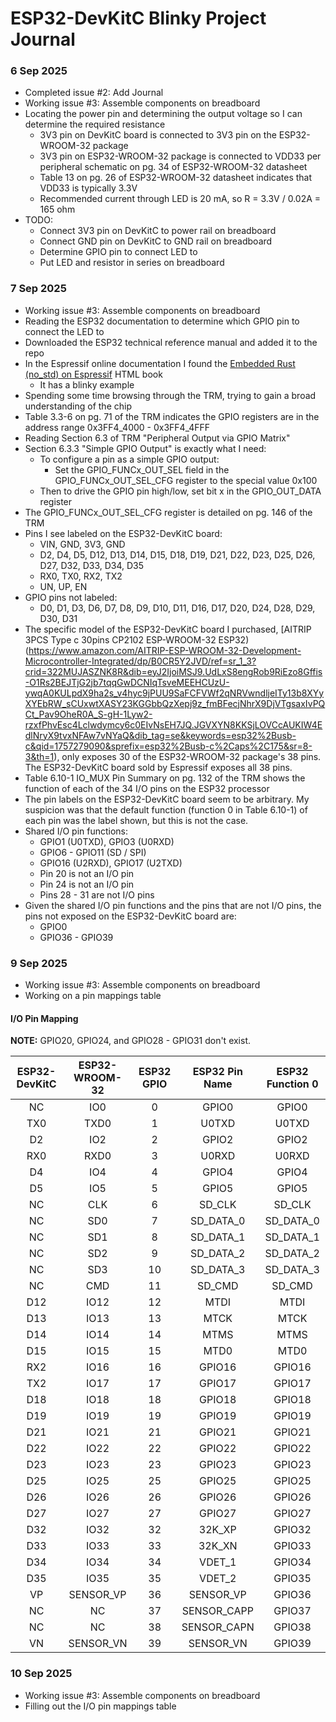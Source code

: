 # ESP32-DevKitC Blinky Project Journal

### 6 Sep 2025
- Completed issue #2: Add Journal
- Working issue #3: Assemble components on breadboard
- Locating the power pin and determining the output voltage so I can determine the required resistance
    - 3V3 pin on DevKitC board is connected to 3V3 pin on the ESP32-WROOM-32 package
    - 3V3 pin on ESP32-WROOM-32 package is connected to VDD33 per peripheral schematic on pg. 34 of ESP32-WROOM-32 datasheet
    - Table 13 on pg. 26 of ESP32-WROOM-32 datasheet indicates that VDD33 is typically 3.3V
    - Recommended current through LED is 20 mA, so R = 3.3V / 0.02A = 165 ohm
- TODO:
    - Connect 3V3 pin on DevKitC to power rail on breadboard
    - Connect GND pin on DevKitC to GND rail on breadboard
    - Determine GPIO pin to connect LED to
    - Put LED and resistor in series on breadboard

### 7 Sep 2025
- Working issue #3: Assemble components on breadboard
- Reading the ESP32 documentation to determine which GPIO pin to connect the LED to
- Downloaded the ESP32 technical reference manual and added it to the repo
- In the Espressif online documentation I found the [Embedded Rust (no_std) on Espressif](https://docs.espressif.com/projects/rust/no_std-training/) HTML book
    - It has a blinky example
- Spending some time browsing through the TRM, trying to gain a broad understanding of the chip
- Table 3.3-6 on pg. 71 of the TRM indicates the GPIO registers are in the address range 0x3FF4_4000 - 0x3FF4_4FFF
- Reading Section 6.3 of TRM "Peripheral Output via GPIO Matrix"
- Section 6.3.3 "Simple GPIO Output" is exactly what I need:
    - To configure a pin as a simple GPIO output:
        - Set the GPIO_FUNCx_OUT_SEL field in the GPIO_FUNCx_OUT_SEL_CFG register to the special value 0x100
    - Then to drive the GPIO pin high/low, set bit x in the GPIO_OUT_DATA register
- The GPIO_FUNCx_OUT_SEL_CFG register is detailed on pg. 146 of the TRM
- Pins I see labeled on the ESP32-DevKitC board:
    - VIN, GND, 3V3, GND
    - D2, D4, D5, D12, D13, D14, D15, D18, D19, D21, D22, D23, D25, D26, D27, D32, D33, D34, D35
    - RX0, TX0, RX2, TX2
    - UN, UP, EN
- GPIO pins not labeled:
    - D0, D1, D3, D6, D7, D8, D9, D10, D11, D16, D17, D20, D24, D28, D29, D30, D31
- The specific model of the ESP32-DevKitC board I purchased, [AITRIP 3PCS Type c 30pins CP2102 ESP-WROOM-32 ESP32)(https://www.amazon.com/AITRIP-ESP-WROOM-32-Development-Microcontroller-Integrated/dp/B0CR5Y2JVD/ref=sr_1_3?crid=322MUJASZNK8R&dib=eyJ2IjoiMSJ9.UdLxS8engRob9RiEzo8Gffis-O1Rs2BEJTjG2jb7tqqGwDCNIqTsveMEEHCUzU-ywqA0KULpdX9ha2s_v4hyc9jPUU9SaFCFVWf2qNRVwndljeITy13b8XYyXYEbRW_sCUxwtXASY23KGGbbQzXepj9z_fmBFecjNhrX9DjVTgsaxIvPQCt_Pav9OheR0A_S-gH-1Lyw2-rzxfPhvEsc4Lclwdymcy6c0EIvNsEH7JQ.JGVXYN8KKSjLOVCcAUKIW4EdlNryX9tvxNFAw7vNYaQ&dib_tag=se&keywords=esp32%2Busb-c&qid=1757279090&sprefix=esp32%2Busb-c%2Caps%2C175&sr=8-3&th=1), only exposes 30 of the ESP32-WROOM-32 package's 38 pins. The ESP32-DevKitC board sold by Espressif exposes all 38 pins.
- Table 6.10-1 IO_MUX Pin Summary on pg. 132 of the TRM shows the function of each of the 34 I/O pins on the ESP32 processor
- The pin labels on the ESP32-DevKitC board seem to be arbitrary. My suspicion was that the default function (function 0 in Table 6.10-1) of each pin was the label shown, but this is not the case.
- Shared I/O pin functions:
    - GPIO1 (U0TXD), GPIO3 (U0RXD)
    - GPIO6 - GPIO11 (SD / SPI)
    - GPIO16 (U2RXD), GPIO17 (U2TXD)
    - Pin 20 is not an I/O pin
    - Pin 24 is not an I/O pin
    - Pins 28 - 31 are not I/O pins
- Given the shared I/O pin functions and the pins that are not I/O pins, the pins not exposed on the ESP32-DevKitC board are:
    - GPIO0
    - GPIO36 - GPIO39

### 9 Sep 2025
- Working issue #3: Assemble components on breadboard
- Working on a pin mappings table

#### I/O Pin Mapping

**NOTE:** GPIO20, GPIO24, and GPIO28 - GPIO31 don't exist.

| ESP32-DevKitC | ESP32-WROOM-32 | ESP32 GPIO | ESP32 Pin Name | ESP32 Function 0 |
|:-------------:|:--------------:|:----------:|:--------------:|:----------------:|
| NC            | IO0            | 0          | GPIO0          | GPIO0            |
| TX0           | TXD0           | 1          | U0TXD          | U0TXD            |
| D2            | IO2            | 2          | GPIO2          | GPIO2            |
| RX0           | RXD0           | 3          | U0RXD          | U0RXD            |
| D4            | IO4            | 4          | GPIO4          | GPIO4            |
| D5            | IO5            | 5          | GPIO5          | GPIO5            |
| NC            | CLK            | 6          | SD_CLK         | SD_CLK           |
| NC            | SD0            | 7          | SD_DATA_0      | SD_DATA_0        |
| NC            | SD1            | 8          | SD_DATA_1      | SD_DATA_1        |
| NC            | SD2            | 9          | SD_DATA_2      | SD_DATA_2        |
| NC            | SD3            | 10         | SD_DATA_3      | SD_DATA_3        |
| NC            | CMD            | 11         | SD_CMD         | SD_CMD           |
| D12           | IO12           | 12         | MTDI           | MTDI             |
| D13           | IO13           | 13         | MTCK           | MTCK             |
| D14           | IO14           | 14         | MTMS           | MTMS             |
| D15           | IO15           | 15         | MTD0           | MTD0             |
| RX2           | IO16           | 16         | GPIO16         | GPIO16           |
| TX2           | IO17           | 17         | GPIO17         | GPIO17           |
| D18           | IO18           | 18         | GPIO18         | GPIO18           |
| D19           | IO19           | 19         | GPIO19         | GPIO19           |
| D21           | IO21           | 21         | GPIO21         | GPIO21           |
| D22           | IO22           | 22         | GPIO22         | GPIO22           |
| D23           | IO23           | 23         | GPIO23         | GPIO23           |
| D25           | IO25           | 25         | GPIO25         | GPIO25           |
| D26           | IO26           | 26         | GPIO26         | GPIO26           |
| D27           | IO27           | 27         | GPIO27         | GPIO27           |
| D32           | IO32           | 32         | 32K_XP         | GPIO32           |
| D33           | IO33           | 33         | 32K_XN         | GPIO33           |
| D34           | IO34           | 34         | VDET_1         | GPIO34           |
| D35           | IO35           | 35         | VDET_2         | GPIO35           |
| VP            | SENSOR_VP      | 36         | SENSOR_VP      | GPIO36           |
| NC            | NC             | 37         | SENSOR_CAPP    | GPIO37           |
| NC            | NC             | 38         | SENSOR_CAPN    | GPIO38           |
| VN            | SENSOR_VN      | 39         | SENSOR_VN      | GPIO39           |

### 10 Sep 2025
- Working issue #3: Assemble components on breadboard
- Filling out the I/O pin mappings table
